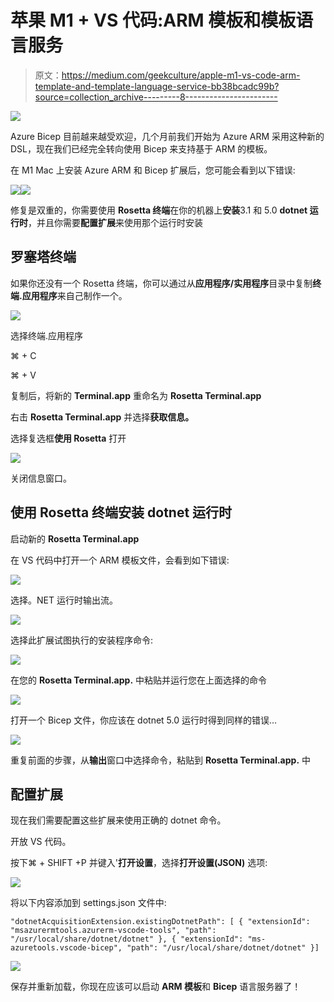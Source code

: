 # 苹果 M1 + VS 代码:ARM 模板和模板语言服务

> 原文：<https://medium.com/geekculture/apple-m1-vs-code-arm-template-and-template-language-service-bb38bcadc99b?source=collection_archive---------8----------------------->

![](img/607d4b7a5fb5ca7e1160ebf864a6fcbf.png)

Azure Bicep 目前越来越受欢迎，几个月前我们开始为 Azure ARM 采用这种新的 DSL，现在我们已经完全转向使用 Bicep 来支持基于 ARM 的模板。

在 M1 Mac 上安装 Azure ARM 和 Bicep 扩展后，您可能会看到以下错误:

![](img/c875ba4618ef5a7c88397984997f182b.png)![](img/7a0060f34aa01a932106a21ad42d5c8a.png)

修复是双重的，你需要使用 **Rosetta 终端**在你的机器上**安装**3.1 和 5.0 **dotnet 运行时**，并且你需要**配置扩展**来使用那个运行时安装

## 罗塞塔终端

如果你还没有一个 Rosetta 终端，你可以通过从**应用程序/实用程序**目录中复制**终端.应用程序**来自己制作一个。

![](img/06629934c08e9a8ec8c5f4fcd7c76998.png)

选择终端.应用程序

⌘ + C

⌘ + V

复制后，将新的 **Terminal.app** 重命名为 **Rosetta Terminal.app**

右击 **Rosetta Terminal.app** 并选择**获取信息。**

选择复选框**使用 Rosetta** 打开

![](img/504543fb8f8560187e569260857ea195.png)

关闭信息窗口。

## 使用 Rosetta 终端安装 dotnet 运行时

启动新的 **Rosetta Terminal.app**

在 VS 代码中打开一个 ARM 模板文件，会看到如下错误:

![](img/7a0060f34aa01a932106a21ad42d5c8a.png)

选择。NET 运行时输出流。

![](img/28c77025c9087d540993647083826903.png)

选择此扩展试图执行的安装程序命令:

![](img/3e32010c23aeaf260549d084f6fcf1df.png)

在您的 **Rosetta Terminal.app.** 中粘贴并运行您在上面选择的命令

![](img/cdb907ee65a441cb99bc367dd33f2470.png)

打开一个 Bicep 文件，你应该在 dotnet 5.0 运行时得到同样的错误…

![](img/c875ba4618ef5a7c88397984997f182b.png)

重复前面的步骤，从**输出**窗口中选择命令，粘贴到 **Rosetta Terminal.app.** 中

## **配置扩展**

现在我们需要配置这些扩展来使用正确的 dotnet 命令。

开放 VS 代码。

按下⌘ + SHIFT +P 并键入'**打开设置**，选择**打开设置(JSON)** 选项:

![](img/e021c664f2d85e2537af17ff1aaa01fd.png)

将以下内容添加到 settings.json 文件中:

```
"dotnetAcquisitionExtension.existingDotnetPath": [ { "extensionId": "msazurermtools.azurerm-vscode-tools", "path": "/usr/local/share/dotnet/dotnet" }, { "extensionId": "ms-azuretools.vscode-bicep", "path": "/usr/local/share/dotnet/dotnet" }]
```

![](img/b1e985bbc10cf6e5f1a068c8299a8069.png)

保存并重新加载，你现在应该可以启动 **ARM 模板**和 **Bicep** 语言服务器了！